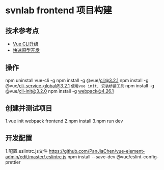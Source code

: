 # svnlab frontend 项目构建

## 技术参考点
* [Vue CLI升级](https://cli.vuejs.org/zh/guide/installation.html)
* [快速原型开发](https://cli.vuejs.org/zh/guide/prototyping.html)

## 操作
npm uninstall vue-cli -g
npm install -g @vue/cli@3.2.1
npm install -g @vue/cli-service-global@3.2.1
`使用vue init, 安装桥接工具`
npm install -g @vue/cli-init@3.2.0
npm install -g webpack@4.26.1

## 创建并测试项目
1.vue init webpack frontend
2.npm install
3.npm run dev

## 开发配置
1.配置.eslintrc.js文件
https://github.com/PanJiaChen/vue-element-admin/edit/master/.eslintrc.js
npm install --save-dev @vue/eslint-config-prettier

